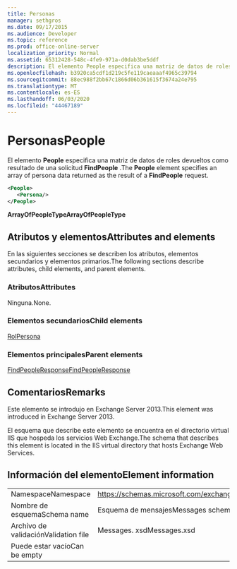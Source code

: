 ```yaml
---
title: Personas
manager: sethgros
ms.date: 09/17/2015
ms.audience: Developer
ms.topic: reference
ms.prod: office-online-server
localization_priority: Normal
ms.assetid: 65312428-548c-4fe9-971a-d0dab3be5ddf
description: El elemento People especifica una matriz de datos de roles devueltos como resultado de una solicitud FindPeople.
ms.openlocfilehash: b3920ca5cdf1d219c5fe119caeaaaf4965c39794
ms.sourcegitcommit: 88ec988f2bb67c1866d06b361615f3674a24e795
ms.translationtype: MT
ms.contentlocale: es-ES
ms.lasthandoff: 06/03/2020
ms.locfileid: "44467189"
---
```

# <a name="people"></a><span data-ttu-id="796b9-103">Personas</span><span class="sxs-lookup"><span data-stu-id="796b9-103">People</span></span>

<span data-ttu-id="796b9-104">El elemento **People** especifica una matriz de datos de roles devueltos como resultado de una solicitud **FindPeople** .</span><span class="sxs-lookup"><span data-stu-id="796b9-104">The **People** element specifies an array of persona data returned as the result of a **FindPeople** request.</span></span> 
  
```XML
<People>
   <Persona/>
</People>
```

<span data-ttu-id="796b9-105">**ArrayOfPeopleType**</span><span class="sxs-lookup"><span data-stu-id="796b9-105">**ArrayOfPeopleType**</span></span>

## <a name="attributes-and-elements"></a><span data-ttu-id="796b9-106">Atributos y elementos</span><span class="sxs-lookup"><span data-stu-id="796b9-106">Attributes and elements</span></span>

<span data-ttu-id="796b9-107">En las siguientes secciones se describen los atributos, elementos secundarios y elementos primarios.</span><span class="sxs-lookup"><span data-stu-id="796b9-107">The following sections describe attributes, child elements, and parent elements.</span></span>
  
### <a name="attributes"></a><span data-ttu-id="796b9-108">Atributos</span><span class="sxs-lookup"><span data-stu-id="796b9-108">Attributes</span></span>

<span data-ttu-id="796b9-109">Ninguna.</span><span class="sxs-lookup"><span data-stu-id="796b9-109">None.</span></span>
  
### <a name="child-elements"></a><span data-ttu-id="796b9-110">Elementos secundarios</span><span class="sxs-lookup"><span data-stu-id="796b9-110">Child elements</span></span>

[<span data-ttu-id="796b9-111">Rol</span><span class="sxs-lookup"><span data-stu-id="796b9-111">Persona</span></span>](persona.md)
  
### <a name="parent-elements"></a><span data-ttu-id="796b9-112">Elementos principales</span><span class="sxs-lookup"><span data-stu-id="796b9-112">Parent elements</span></span>

[<span data-ttu-id="796b9-113">FindPeopleResponse</span><span class="sxs-lookup"><span data-stu-id="796b9-113">FindPeopleResponse</span></span>](findpeopleresponse.md)
  
## <a name="remarks"></a><span data-ttu-id="796b9-114">Comentarios</span><span class="sxs-lookup"><span data-stu-id="796b9-114">Remarks</span></span>

<span data-ttu-id="796b9-115">Este elemento se introdujo en Exchange Server 2013.</span><span class="sxs-lookup"><span data-stu-id="796b9-115">This element was introduced in Exchange Server 2013.</span></span>
  
<span data-ttu-id="796b9-116">El esquema que describe este elemento se encuentra en el directorio virtual IIS que hospeda los servicios Web Exchange.</span><span class="sxs-lookup"><span data-stu-id="796b9-116">The schema that describes this element is located in the IIS virtual directory that hosts Exchange Web Services.</span></span>
  
## <a name="element-information"></a><span data-ttu-id="796b9-117">Información del elemento</span><span class="sxs-lookup"><span data-stu-id="796b9-117">Element information</span></span>

|||
|:-----|:-----|
|<span data-ttu-id="796b9-118">Namespace</span><span class="sxs-lookup"><span data-stu-id="796b9-118">Namespace</span></span>  <br/> |https://schemas.microsoft.com/exchange/services/2006/messages  <br/> |
|<span data-ttu-id="796b9-119">Nombre de esquema</span><span class="sxs-lookup"><span data-stu-id="796b9-119">Schema name</span></span>  <br/> |<span data-ttu-id="796b9-120">Esquema de mensajes</span><span class="sxs-lookup"><span data-stu-id="796b9-120">Messages schema</span></span>  <br/> |
|<span data-ttu-id="796b9-121">Archivo de validación</span><span class="sxs-lookup"><span data-stu-id="796b9-121">Validation file</span></span>  <br/> |<span data-ttu-id="796b9-122">Messages. xsd</span><span class="sxs-lookup"><span data-stu-id="796b9-122">Messages.xsd</span></span>  <br/> |
|<span data-ttu-id="796b9-123">Puede estar vacío</span><span class="sxs-lookup"><span data-stu-id="796b9-123">Can be empty</span></span>  <br/> ||
   

